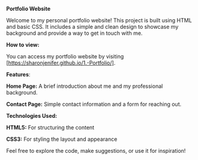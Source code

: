 **Portfolio Website**

Welcome to my personal portfolio website! This project is built using HTML and basic CSS. It includes a simple and clean design to showcase my background and provide a way to get in touch with me.

**How to view:**

You can access my portfolio website by visiting [https://sharonjenifer.github.io/1.-Portfolio/].

**Features**:

**Home Page:** A brief introduction about me and my professional background.
  
**Contact Page:** Simple contact information and a form for reaching out.

**Technologies Used:**

**HTML5:** For structuring the content
    
**CSS3:** For styling the layout and appearance

Feel free to explore the code, make suggestions, or use it for inspiration!
